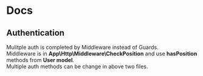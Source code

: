 # Docs

## Authentication
Mulitple auth is completed by Middleware instead of Guards. <br>
Middleware is in **App\Http\Middleware\CheckPosition** and use **hasPosition** methods from **User model**.<br>
Multiple auth methods can be change in above two files.

